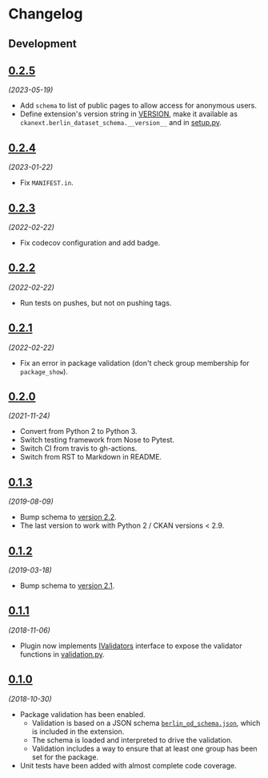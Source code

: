 # Changelog

## Development

## [0.2.5](https://github.com/berlinonline/ckanext-berlin_dataset_schema/releases/tag/0.2.5)

_(2023-05-19)_

- Add `schema` to list of public pages to allow access for anonymous users.
- Define extension's version string in [VERSION](VERSION), make it available as `ckanext.berlin_dataset_schema.__version__` and in [setup.py](setup.py).

## [0.2.4](https://github.com/berlinonline/ckanext-berlin_dataset_schema/releases/tag/0.2.4)

_(2023-01-22)_

- Fix `MANIFEST.in`.

## [0.2.3](https://github.com/berlinonline/ckanext-berlin_dataset_schema/releases/tag/0.2.3)

_(2022-02-22)_

- Fix codecov configuration and add badge.

## [0.2.2](https://github.com/berlinonline/ckanext-berlin_dataset_schema/releases/tag/0.2.2)

_(2022-02-22)_

- Run tests on pushes, but not on pushing tags.

## [0.2.1](https://github.com/berlinonline/ckanext-berlin_dataset_schema/releases/tag/0.2.1)

_(2022-02-22)_

- Fix an error in package validation (don't check group membership for `package_show`).

## [0.2.0](https://github.com/berlinonline/ckanext-berlin_dataset_schema/releases/tag/0.2.0)

_(2021-11-24)_

- Convert from Python 2 to Python 3.
- Switch testing framework from Nose to Pytest.
- Switch CI from travis to gh-actions.
- Switch from RST to Markdown in README.

## [0.1.3](https://github.com/berlinonline/ckanext-berlin_dataset_schema/releases/tag/0.1.3)

_(2019-08-09)_

- Bump schema to [version 2.2](https://github.com/berlinonline/berlin_od_schema/tree/2.2).
- The last version to work with Python 2 / CKAN versions < 2.9.

## [0.1.2](https://github.com/berlinonline/ckanext-berlin_dataset_schema/releases/tag/0.1.2)

_(2019-03-18)_

- Bump schema to [version 2.1](https://github.com/berlinonline/berlin_od_schema/tree/2.1).

## [0.1.1](https://github.com/berlinonline/ckanext-berlin_dataset_schema/releases/tag/0.1.1)

_(2018-11-06)_

- Plugin now implements [IValidators](https://docs.ckan.org/en/latest/extensions/plugin-interfaces.html#ckan.plugins.interfaces.IValidators) interface to expose the validator functions in [validation.py](ckanext/berlin_dataset_schema/validation.py).

## [0.1.0](https://github.com/berlinonline/ckanext-berlin_dataset_schema/releases/tag/0.1.0)

_(2018-10-30)_

- Package validation has been enabled.
    - Validation is based on a JSON schema [`berlin_od_schema.json`](ckanext/berlin_dataset_schema/public/schema/berlin_od_schema.json), which is included in the extension.
    - The schema is loaded and interpreted to drive the validation.
    - Validation includes a way to ensure that at least one group has been set for the package.
- Unit tests have been added with almost complete code coverage.